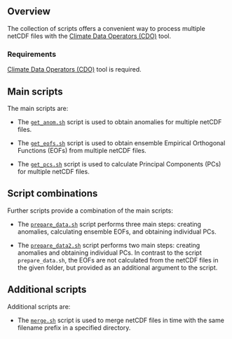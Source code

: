 ## Overview

The collection of scripts offers a convenient way to process multiple netCDF files with the [Climate Data
Operators (CDO)](https://code.mpimet.mpg.de/projects/cdo) tool.

### Requirements

[Climate Data Operators (CDO)](https://code.mpimet.mpg.de/projects/cdo) tool is required.

## Main scripts

The main scripts are:

- The [`get_anom.sh`](get_anom.md) script is used to obtain anomalies for multiple netCDF files.

- The [`get_eofs.sh`](get_eofs.md) script is used to obtain ensemble Empirical Orthogonal Functions (EOFs) from multiple netCDF files.

- The [`get_pcs.sh`](get_pcs.md) script is used to calculate Principal Components (PCs) for multiple netCDF files.

## Script combinations

Further scripts provide a combination of the main scripts:

- The [`prepare_data.sh`](prepare_data.md) script performs three main steps: creating anomalies, calculating ensemble EOFs, and obtaining individual PCs.

- The [`prepare_data2.sh`](prepare_data2.md) script performs two main steps: creating anomalies and obtaining individual PCs. In contrast to the script `prepare_data.sh`, the EOFs are not calculated from the netCDF files in the given folder, but provided as an additional argument to the script.

## Additional scripts

Additional scripts are:

- The [`merge.sh`](merge.md) script is used to merge netCDF files in time with the same filename prefix in a specified directory.
